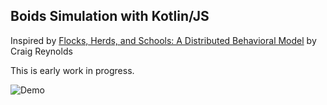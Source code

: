 ## Boids Simulation with Kotlin/JS

Inspired by [Flocks, Herds, and Schools: A Distributed Behavioral Model](https://team.inria.fr/imagine/files/2014/10/flocks-hers-and-schools.pdf) by Craig Reynolds

This is early work in progress.

![Demo](readme/Boids2.gif)

